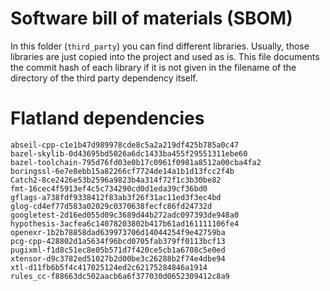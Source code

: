 # Software bill of materials (SBOM)

In this folder (`third_party`) you can find different libraries.
Usually, those libraries are just copied into the project and used as is.
This file documents the commit hash of each library if it is not given in the filename of the directory of the third party dependency itself.


# Flatland dependencies

```text
abseil-cpp-c1e1b47d989978cde8c5a2a219df425b785a0c47
bazel-skylib-0d43695bd5026a6dc1433ba455f29551311ebe60
bazel-toolchain-795d76fd03e0b17c0961f0981a8512a00cba4fa2
boringssl-6e7e8ebb15a82266cf7724de14a1b1d13fcc2f4b
Catch2-8ce2426e53b2596a9823b4a314f72f1c3b30be82
fmt-16cec4f5913ef4c5c734290cd0d1eda39cf36bd0
gflags-a738fdf9338412f83ab3f26f31ac11ed3f3ec4bd
glog-cd4ef77d583a02029c0370638fecfc86fd24732d
googletest-2d16ed055d09c3689d44b272adc097393de948a0
hypothesis-3acfea6c14078203802b417b61ad161111106fe4
openexr-1b2b78858dad639973706d14044254f9e42759ba
pcg-cpp-428802d1a5634f96bcd0705fab379ff0113bcf13
pugixml-f1d8c51ec8e05b571d7f420ce5cb1a6708c5e0ed
xtensor-d9c3782ed51027b2d00be3c26288b2f74e4dbe94
xtl-d11fb6b5f4c417025124ed2c62175284846a1914
rules_cc-f88663dc502aacb6a6f377030d0652309412c8a9
```

